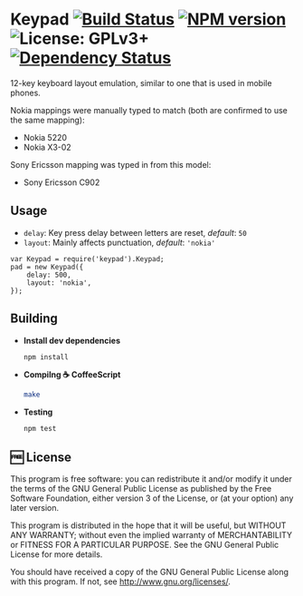 # Keypad  [![Build Status](https://travis-ci.org/muchweb/keypad.svg)](https://travis-ci.org/muchweb/keypad) [![NPM version](https://badge.fury.io/js/keypad.svg)](http://badge.fury.io/js/keypad) ![License: GPLv3+](http://img.shields.io/badge/license-GPLv3%2B-brightgreen.svg) [![Dependency Status](https://gemnasium.com/muchweb/keypad.svg)](https://gemnasium.com/muchweb/keypad)

12-key keyboard layout emulation, similar to one that is used in mobile phones.

Nokia mappings were manually typed to match (both are confirmed to use the same mapping):

 - Nokia 5220
 - Nokia X3-02

Sony Ericsson mapping was typed in from this model:

 - Sony Ericsson C902

## Usage

 - `delay`: Key press delay between letters are reset, *default*: `50`
 - `layout`: Mainly affects punctuation, *default*: `'nokia'`

```
var Keypad = require('keypad').Keypad;
pad = new Keypad({
    delay: 500,
    layout: 'nokia',
});
```

## Building

 - **Install dev dependencies**
    ```bash
    npm install
    ```

 - **Compilng :coffee: CoffeeScript**
    ```bash
    make
    ```

 - **Testing**
    ```bash
    npm test
    ```

## :free: License

This program is free software: you can redistribute it and/or modify
it under the terms of the GNU General Public License as published by
the Free Software Foundation, either version 3 of the License, or
(at your option) any later version.

This program is distributed in the hope that it will be useful,
but WITHOUT ANY WARRANTY; without even the implied warranty of
MERCHANTABILITY or FITNESS FOR A PARTICULAR PURPOSE.  See the
GNU General Public License for more details.

You should have received a copy of the GNU General Public License
along with this program.  If not, see <http://www.gnu.org/licenses/>.
